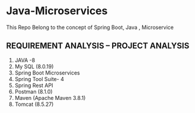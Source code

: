 # Java-Microservices
This Repo Belong to the concept of Spring Boot, Java , Microservice 


## REQUIREMENT ANALYSIS – PROJECT ANALYSIS
1.	JAVA -8 
2.	My SQL (8.0.19)
3.	Spring Boot Microservices
4.	Spring Tool Suite- 4
5.	Spring Rest API
6.	Postman (8.1.0)
7.	Maven (Apache Maven 3.8.1)
8.	Tomcat (8.5.27)

